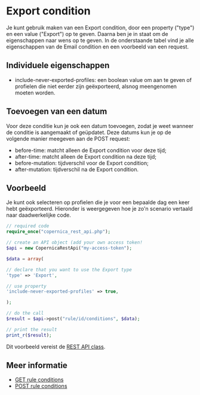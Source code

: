 # Export condition

Je kunt gebruik maken van een Export condition, door een property ("type")
en een value ("Export") op te geven. Daarna ben je in staat om de 
eigenschappen naar wens op te geven. In de onderstaande tabel vind je alle 
eigenschappen van de Email condition en een voorbeeld van een request.


## Individuele eigenschappen

* include-never-exported-profiles: een boolean value om aan te geven of 
profielen die niet eerder zijn geëxporteerd, alsnog meengenomen moeten 
worden.


## Toevoegen van een datum

Voor deze conditie kun je ook een datum toevoegen, zodat je weet wanneer de
conditie is aangemaakt of geüpdatet. Deze datums kun je op de volgende manier
meegeven aan de POST request:

* before-time:          matcht alleen de Export condition voor deze tijd;
* after-time:           matcht alleen de Export condition na deze tijd;
* before-mutation:      tijdverschil voor de Export condition;
* after-mutation:       tijdverschil na de Export condition.


## Voorbeeld

Je kunt ook selecteren op profielen die je voor een bepaalde dag een keer 
hebt geëxporteerd. Hieronder is weergegeven hoe je zo'n scenario vertaald
naar daadwerkelijke code.

```php
// required code
require_once("copernica_rest_api.php");

// create an API object (add your own access token!
$api = new CopernicaRestApi("my-access-token");

$data = array(

// declare that you want to use the Export type
'type' => 'Export',

// use property
'include-never-exported-profiles' => true,

);

// do the call
$result = $api->post("rule/id/conditions", $data);

// print the result
print_r($result);
```

Dit voorbeeld vereist de [REST API class](./rest-php).


## Meer informatie

* [GET rule conditions](rest-get-rule-conditions)
* [POST rule conditions](rest-post-rule-conditions)
